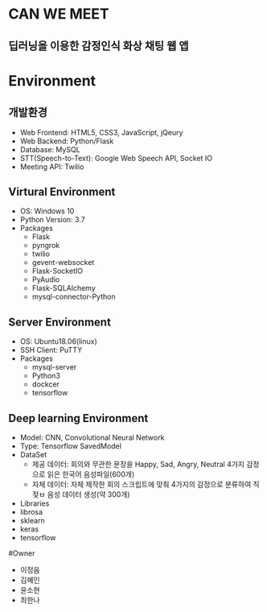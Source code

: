 CAN WE MEET
=============
딥러닝을 이용한 감정인식 화상 채팅 웹 앱
-------------
# Environment
## 개발환경
* Web Frontend: HTML5, CSS3, JavaScript, jQeury
* Web Backend: Python/Flask
* Database: MySQL
* STT(Speech-to-Text): Google Web Speech API, Socket IO
* Meeting API: Twilio

## Virtural Environment
* OS: Windows 10
* Python Version: 3.7
* Packages
  * Flask
  * pyngrok
  * twilio
  * gevent-websocket
  * Flask-SocketIO
  * PyAudio
  * Flask-SQLAlchemy
  * mysql-connector-Python

## Server Environment
* OS: Ubuntu18.06(linux)
* SSH Client: PuTTY
* Packages
  * mysql-server
  * Python3
  * dockcer
  * tensorflow
  
## Deep learning Environment
* Model: CNN, Convolutional Neural Network
* Type: Tensorflow SavedModel
* DataSet
  * 제공 데이터: 회의와 무관한 문장을 Happy, Sad, Angry, Neutral 4가지 감정으로 읽은 한국어 음성파일(600개)
  * 자체 데이터: 자체 제작한 회의 스크립트에 맞춰 4가지의 감정으로 분류하여 직젖ㅂ 음성 데이터 생성(약 300개)
* Libraries
 * librosa
 * sklearn
 * keras
 * tensorflow
 
 #Owner
 * 이정음
 * 김혜인
 * 윤소현
 * 최한나
